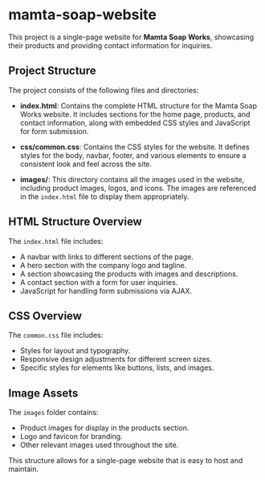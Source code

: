 # mamta-soap-website
This project is a single-page website for **Mamta Soap Works**, showcasing their products and providing contact information for inquiries.

## Project Structure
The project consists of the following files and directories:

- **index.html**: Contains the complete HTML structure for the Mamta Soap Works website. It includes sections for the home page, products, and contact information, along with embedded CSS styles and JavaScript for form submission.

- **css/common.css**: Contains the CSS styles for the website. It defines styles for the body, navbar, footer, and various elements to ensure a consistent look and feel across the site.

- **images/**: This directory contains all the images used in the website, including product images, logos, and icons. The images are referenced in the `index.html` file to display them appropriately.

## HTML Structure Overview
The `index.html` file includes:
- A navbar with links to different sections of the page.
- A hero section with the company logo and tagline.
- A section showcasing the products with images and descriptions.
- A contact section with a form for user inquiries.
- JavaScript for handling form submissions via AJAX.

## CSS Overview
The `common.css` file includes:
- Styles for layout and typography.
- Responsive design adjustments for different screen sizes.
- Specific styles for elements like buttons, lists, and images.

## Image Assets
The `images` folder contains:
- Product images for display in the products section.
- Logo and favicon for branding.
- Other relevant images used throughout the site.

This structure allows for a single-page website that is easy to host and maintain.